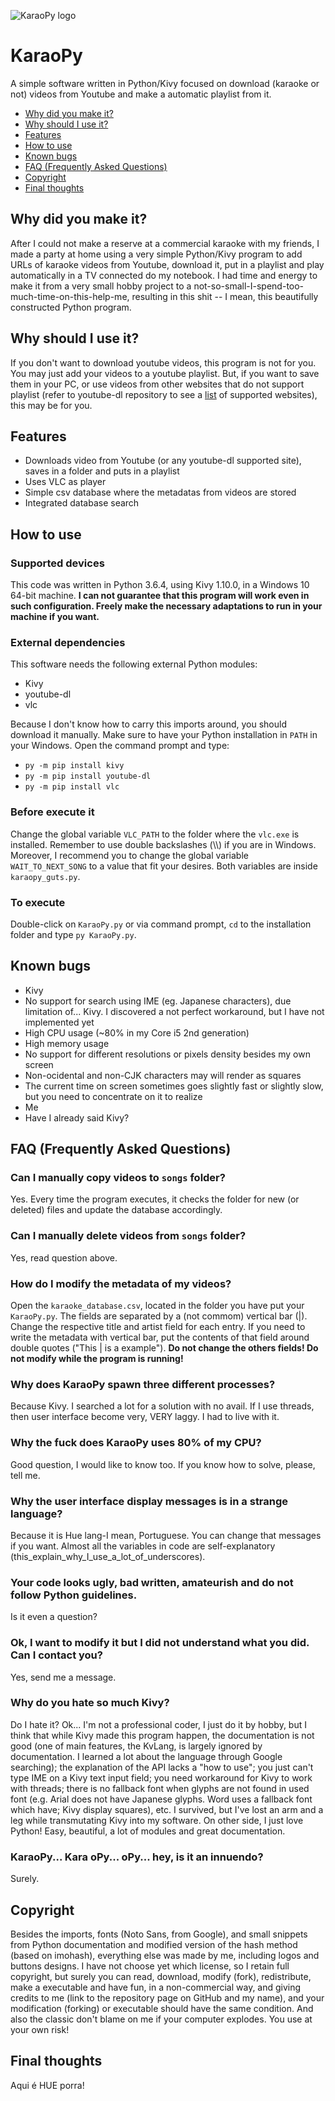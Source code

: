 ![KaraoPy logo](https://github.com/superluminalC/KaraoPy/blob/master/icons/KaraoPy.png "KaraoPy logo")

# KaraoPy
A simple software written in Python/Kivy focused on download (karaoke or not) videos from Youtube and make a automatic playlist from it. 

* [Why did you make it?](#why-did-you-make-it)
* [Why should I use it?](#why-should-i-use-it)
* [Features](#features)
* [How to use](#how-to-use)
* [Known bugs](#known-bugs)
* [FAQ (Frequently Asked Questions)](#faq-frequently-asked-questions) 
* [Copyright](#copyright-)
* [Final thoughts](#final-thoughts)


## Why did you make it?  
After I could not make a reserve at a commercial karaoke with my friends, I made a party at home using a very simple Python/Kivy program to add URLs of karaoke videos from Youtube, download it, put in a playlist and play automatically in a TV connected do my notebook. I had time and energy to make it from a very small hobby project to a not-so-small-I-spend-too-much-time-on-this-help-me, resulting in this shit -- I mean, this beautifully constructed Python program. 

## Why should I use it?
If you don't want to download youtube videos, this program is not for you. You may just add your videos to a youtube playlist. But, if you want to save them in your PC, or use videos from other websites that do not support playlist (refer to youtube-dl repository to see a [list](https://github.com/rg3/youtube-dl/blob/master/docs/supportedsites.md) of supported websites), this may be for you.

## Features
* Downloads video from Youtube (or any youtube-dl supported site), saves in a folder and puts in a playlist
* Uses VLC as player
* Simple csv database where the metadatas from videos are stored
* Integrated database search

## How to use

### Supported devices
This code was written in Python 3.6.4, using Kivy 1.10.0, in a Windows 10 64-bit machine. **I can not guarantee that this program will work even in such configuration. Freely make the necessary adaptations to run in your machine if you want.**

### External dependencies
This software needs the following external Python modules:
* Kivy
* youtube-dl
* vlc

Because I don't know how to carry this imports around, you should download it manually. Make sure to have your Python installation in `PATH` in your Windows. Open the command prompt and type:
* `py -m pip install kivy`
* `py -m pip install youtube-dl`
* `py -m pip install vlc`

### Before execute it
Change the global variable `VLC_PATH` to the folder where the `vlc.exe` is installed. Remember to use double backslashes (\\\\) if you are in Windows. Moreover, I recommend you to change the global variable `WAIT_TO_NEXT_SONG` to a value that fit your desires. Both variables are inside `karaopy_guts.py`.

### To execute
Double-click on `KaraoPy.py` or via command prompt, `cd` to the installation folder and type `py KaraoPy.py`.

## Known bugs
* Kivy
* No support for search using IME (eg. Japanese characters), due limitation of... Kivy. I discovered a not perfect workaround, but I have not implemented yet
* High CPU usage (~80% in my Core i5 2nd generation)
* High memory usage
* No support for different resolutions or pixels density besides my own screen
* Non-ocidental and non-CJK characters may will render as squares
* The current time on screen sometimes goes slightly fast or slightly slow, but you need to concentrate on it to realize
* Me
* Have I already said Kivy?

## FAQ (Frequently Asked Questions)

### Can I manually copy videos to `songs` folder?
Yes. Every time the program executes, it checks the folder for new (or deleted) files and update the database accordingly.

### Can I manually delete videos from `songs` folder?
Yes, read question above.

### How do I modify the metadata of my videos?
Open the `karaoke_database.csv`, located in the folder you have put your `KaraoPy.py`. The fields are separated by a (not commom) vertical bar (|). Change the respective title and artist field for each entry. If you need to write the metadata with vertical bar, put the contents of that field around double quotes ("This | is a example"). **Do not change the others fields! Do not modify while the program is running!**

### Why does KaraoPy spawn three different processes?
Because Kivy. I searched a lot for a solution with no avail. If I use threads, then user interface become very, VERY laggy. I had to live with it.

### Why the fuck does KaraoPy uses 80% of my CPU?
Good question, I would like to know too. If you know how to solve, please, tell me.

### Why the user interface display messages is in a strange language?
Because it is Hue lang-I mean, Portuguese. You can change that messages if you want. Almost all the variables in code are self-explanatory (this_explain_why_I_use_a_lot_of_underscores).

### Your code looks ugly, bad written, amateurish and do not follow Python guidelines.
Is it even a question?

### Ok, I want to modify it but I did not understand what you did. Can I contact you?
Yes, send me a message.

### Why do you hate so much Kivy?
Do I hate it? Ok... I'm not a professional coder, I just do it by hobby, but I think that while Kivy made this program happen, the documentation is not good (one of main features, the KvLang, is largely ignored by documentation. I learned a lot about the language through Google searching); the explanation of the API lacks a "how to use"; you just can't type IME on a Kivy text input field; you need workaround for Kivy to work with threads; there is no fallback font when glyphs are not found in used font (e.g. Arial does not have Japanese glyphs. Word uses a fallback font which have; Kivy display squares), etc. I survived, but I've lost an arm and a leg while transmutating Kivy into my software. On other side, I just love Python! Easy, beautiful, a lot of modules and great documentation.

### KaraoPy... Kara oPy... oPy... hey, is it an innuendo?
Surely.

## Copyright <a href="#I"></a>
Besides the imports, fonts (Noto Sans, from Google), and small snippets from Python documentation and modified version of the hash method (based on imohash), everything else was made by me, including logos and buttons designs. I have not choose yet which license, so I retain full copyright, but surely you can read, download, modify (fork), redistribute, make a executable and have fun, in a non-commercial way, and giving credits to me (link to the repository page on GitHub and my name), and your modification (forking) or executable should have the same condition. And also the classic don't blame on me if your computer explodes. You use at your own risk!

## Final thoughts
Aqui é HUE porra!







